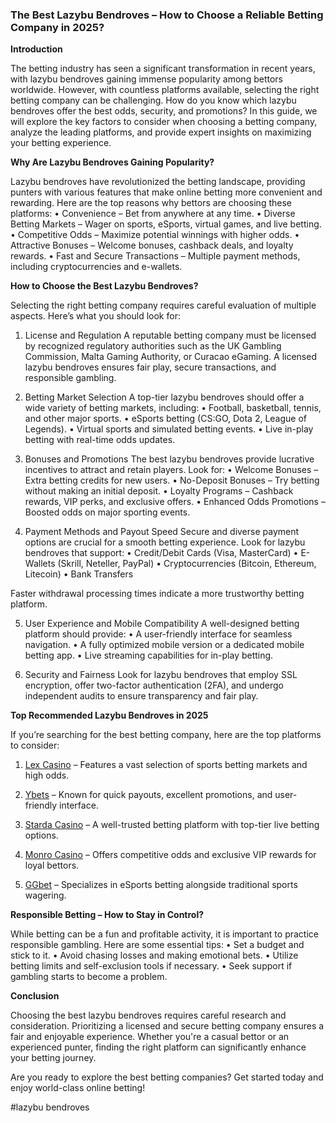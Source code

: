 ### The Best Lazybu Bendroves – How to Choose a Reliable Betting Company in 2025?

**Introduction**

The betting industry has seen a significant transformation in recent years, with lazybu bendroves gaining immense popularity among bettors worldwide. However, with countless platforms available, selecting the right betting company can be challenging. How do you know which lazybu bendroves offer the best odds, security, and promotions? In this guide, we will explore the key factors to consider when choosing a betting company, analyze the leading platforms, and provide expert insights on maximizing your betting experience.

**Why Are Lazybu Bendroves Gaining Popularity?**

Lazybu bendroves have revolutionized the betting landscape, providing punters with various features that make online betting more convenient and rewarding. Here are the top reasons why bettors are choosing these platforms:
•	Convenience – Bet from anywhere at any time.
•	Diverse Betting Markets – Wager on sports, eSports, virtual games, and live betting.
•	Competitive Odds – Maximize potential winnings with higher odds.
•	Attractive Bonuses – Welcome bonuses, cashback deals, and loyalty rewards.
•	Fast and Secure Transactions – Multiple payment methods, including cryptocurrencies and e-wallets.

**How to Choose the Best Lazybu Bendroves?**

Selecting the right betting company requires careful evaluation of multiple aspects. Here’s what you should look for:
1. License and Regulation
A reputable betting company must be licensed by recognized regulatory authorities such as the UK Gambling Commission, Malta Gaming Authority, or Curacao eGaming. A licensed lazybu bendroves ensures fair play, secure transactions, and responsible gambling.

2. Betting Market Selection
A top-tier lazybu bendroves should offer a wide variety of betting markets, including:
•	Football, basketball, tennis, and other major sports.
•	eSports betting (CS:GO, Dota 2, League of Legends).
•	Virtual sports and simulated betting events.
•	Live in-play betting with real-time odds updates.

3. Bonuses and Promotions
The best lazybu bendroves provide lucrative incentives to attract and retain players. Look for:
•	Welcome Bonuses – Extra betting credits for new users.
•	No-Deposit Bonuses – Try betting without making an initial deposit.
•	Loyalty Programs – Cashback rewards, VIP perks, and exclusive offers.
•	Enhanced Odds Promotions – Boosted odds on major sporting events.

4. Payment Methods and Payout Speed
Secure and diverse payment options are crucial for a smooth betting experience. Look for lazybu bendroves that support:
•	Credit/Debit Cards (Visa, MasterCard)
•	E-Wallets (Skrill, Neteller, PayPal)
•	Cryptocurrencies (Bitcoin, Ethereum, Litecoin)
•	Bank Transfers

Faster withdrawal processing times indicate a more trustworthy betting platform.

5. User Experience and Mobile Compatibility
A well-designed betting platform should provide:
•	A user-friendly interface for seamless navigation.
•	A fully optimized mobile version or a dedicated mobile betting app.
•	Live streaming capabilities for in-play betting.

6. Security and Fairness
Look for lazybu bendroves that employ SSL encryption, offer two-factor authentication (2FA), and undergo independent audits to ensure transparency and fair play.

**Top Recommended Lazybu Bendroves in 2025**

If you’re searching for the best betting company, here are the top platforms to consider:

1.	[Lex Casino](https://data.ltbet.com/top/lex.casino/) – Features a vast selection of sports betting markets and high odds.

2.	[Ybets](https://data.ltbet.com/top/ybets/) – Known for quick payouts, excellent promotions, and user-friendly interface.

3.	[Starda Casino](https://data.ltbet.com/top/starda.casino/) – A well-trusted betting platform with top-tier live betting options.

4.	[Monro Casino](https://data.ltbet.com/top/monro/) – Offers competitive odds and exclusive VIP rewards for loyal bettors.

5.	[GGbet](https://data.ltbet.com/top/ggbet/) – Specializes in eSports betting alongside traditional sports wagering.

**Responsible Betting – How to Stay in Control?**

While betting can be a fun and profitable activity, it is important to practice responsible gambling. Here are some essential tips:
•	Set a budget and stick to it.
•	Avoid chasing losses and making emotional bets.
•	Utilize betting limits and self-exclusion tools if necessary.
•	Seek support if gambling starts to become a problem.

**Conclusion**

Choosing the best lazybu bendroves requires careful research and consideration. Prioritizing a licensed and secure betting company ensures a fair and enjoyable experience. Whether you're a casual bettor or an experienced punter, finding the right platform can significantly enhance your betting journey.

Are you ready to explore the best betting companies? Get started today and enjoy world-class online betting!

#lazybu bendroves
